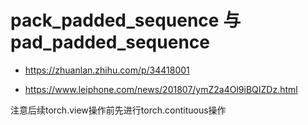 # pack_padded_sequence 与 pad_padded_sequence

* https://zhuanlan.zhihu.com/p/34418001

* https://www.leiphone.com/news/201807/ymZ2a4Ol9iBQIZDz.html

注意后续torch.view操作前先进行torch.contituous操作